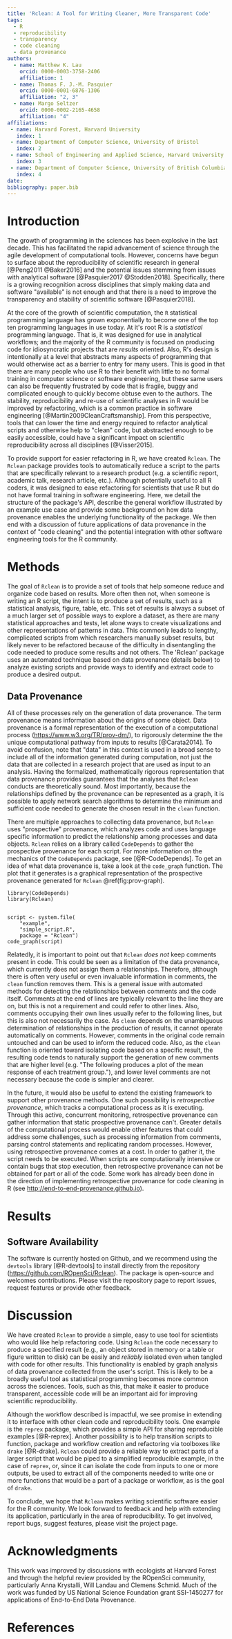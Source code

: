 ```yaml
---
title: 'Rclean: A Tool for Writing Cleaner, More Transparent Code'
tags:
  - R
  - reproducibility
  - transparency
  - code cleaning
  - data provenance
authors:
  - name: Matthew K. Lau
    orcid: 0000-0003-3758-2406
    affiliation: 1
  - name: Thomas F. J.-M. Pasquier
    orcid: 0000-0001-6876-1306
    affiliation: "2, 3" 
  - name: Margo Seltzer
    orcid: 0000-0002-2165-4658
    affiliation: "4"
affiliations:
 - name: Harvard Forest, Harvard University 
   index: 1
 - name: Department of Computer Science, University of Bristol 
   index: 2
 - name: School of Engineering and Applied Science, Harvard University
   index: 3
 - name: Department of Computer Science, University of British Columbia
   index: 4
date: 
bibliography: paper.bib
---
```


# Introduction

The growth of programming in the sciences has been explosive in the
last decade. This has facilitated the rapid advancement of science
through the agile development of computational tools. However,
concerns have begun to surface about the reproducibility of scientific
research in general [@Peng2011 @Baker2016] and the potential issues
stemming from issues with analytical software [@Pasquier2017
@Stodden2018]. Specifically, there is a growing recognition across
disciplines that simply making data and software "available" is not
enough and that there is a need to improve the transparency and
stability of scientific software [@Pasquier2018].

At the core of the growth of scientific computation, the ``R``
statistical programming language has grown exponentially to become one
of the top ten programming languages in use today. At it's root R is a
*statistical* programming language. That is, it was designed for use
in analytical workflows; and the majority of the R community is
focused on producing code for idiosyncratic projects that are
*results* oriented. Also, R's design is intentionally at a level that
abstracts many aspects of programming that would otherwise act as a
barrier to entry for many users. This is good in that there are many
people who use R to their benefit with little to no formal training in
computer science or software engineering, but these same users can
also be frequently frustrated by code that is fragile, buggy and
complicated enough to quickly become obtuse even to the authors. The
stability, reproducibility and re-use of scientific analyses in R
would be improved by refactoring, which is a common practice in
software engineering [@Martin2009CleanCraftsmanship]. From this
perspective, tools that can lower the time and energy required to
refactor analytical scripts and otherwise help to "clean" code, but
abstracted enough to be easily accessible, could have a significant
impact on scientific reproducibility across all disciplines
[@Visser2015].

To provide support for easier refactoring in R, we have created
``Rclean``. The ``Rclean`` package provides tools to automatically
reduce a script to the parts that are specifically relevant to a
research product (e.g.  a scientific report, academic talk, research
article, etc.). Although potentially useful to all R coders, it was
designed to ease refactoring for scientists that use R but do not have
formal training in software engineering. Here, we detail the structure
of the package's API, describe the general workflow illustrated by an
example use case and provide some background on how data provenance
enables the underlying functionality of the package. We then end with
a discussion of future applications of data provenance in the context
of "code cleaning" and the potential integration with other software
engineering tools for the R community.


# Methods


The goal of `Rclean` is to provide a set of tools that help someone
reduce and organize code based on results. More often then not, when
someone is writing an R script, the intent is to produce a set of
results, such as a statistical analysis, figure, table, etc. This set
of results is always a subset of a much larger set of possible ways to
explore a dataset, as there are many statistical approaches and tests,
let alone ways to create visualizations and other representations of
patterns in data. This commonly leads to lengthy, complicated scripts
from which researchers manually subset results, but likely never to be
refactored because of the difficulty in disentangling the code needed
to produce some results and not others. The 'Rclean' package uses an
automated technique based on data provenance (details below) to
analyze existing scripts and provide ways to identify and extract code
to produce a desired output. 


## Data Provenance

All of these processes rely on the generation of data provenance.  The
term provenance means information about the origins of some
object. Data provenance is a formal representation of the execution of
a computational process (https://www.w3.org/TR/prov-dm/), to
rigorously determine the the unique computational pathway from inputs
to results [@Carata2014]. To avoid confusion, note that "data" in this
context is used in a broad sense to include all of the information
generated during computation, not just the data that are collected in
a research project that are used as input to an analysis. Having the
formalized, mathematically rigorous representation that data
provenance provides guarantees that the analyses that `Rclean`
conducts are theoretically sound. Most importantly, because the
relationships defined by the provenance can be represented as a graph,
it is possible to apply network search algorithms to determine the
minimum and sufficient code needed to generate the chosen result in
the `clean` function.

There are multiple approaches to collecting data provenance, but
`Rclean` uses "prospective" provenance, which analyzes code and uses
language specific information to predict the relationship among
processes and data objects. `Rclean` relies on a library called
`CodeDepends` to gather the prospective provenance for each
script. For more information on the mechanics of the `CodeDepends`
package, see [@R-CodeDepends]. To get an idea of what data provenance
is, take a look at the `code_graph` function. The plot that it
generates is a graphical representation of the prospective provenance
generated for `Rclean` \@ref(fig:prov-graph).

```{R load-script, echo = FALSE, results = "hide"}
library(CodeDepends)
library(Rclean)
```

```{R prov-graph, fig.cap = "Network diagram of the prospective data provenance generated for an example script. Arrows indicate which lines of code (numbered) produced which objects (named).", echo = FALSE}

script <- system.file(
    "example", 
    "simple_script.R", 
    package = "Rclean")
code_graph(script)

```

Relatedly, it is important to point out that `Rclean` *does not* keep
comments present in code. This could be seen as a limitation of the
data provenance, which currently does not assign them a
relationships. Therefore, although there is often very useful or even
invaluable information in comments, the `clean` function removes
them. This is a general issue with automated methods for detecting the
relationships between comments and the code itself. Comments at the
end of lines are typically relevant to the line they are on, but this
is not a requirement and could refer to other lines. Also, comments
occupying their own lines usually refer to the following lines, but
this is also not necessarily the case. As `clean` depends on the
unambiguous determination of relationships in the production of
results, it cannot operate automatically on comments. However,
comments in the original code remain untouched and can be used to
inform the reduced code. Also, as the `clean` function is oriented
toward isolating code based on a specific result, the resulting code
tends to naturally support the generation of new comments that are
higher level (e.g. "The following produces a plot of the mean response
of each treatment group."), and lower level comments are not necessary
because the code is simpler and clearer.

In the future, it would also be useful to extend the existing
framework to support other provenance methods. One such possibility is
*retrospective provenance*, which tracks a computational process as it
is executing. Through this active, concurrent monitoring,
retrospective provenance can gather information that static
prospective provenance can't. Greater details of the computational
process would enable other features that could address some
challenges, such as processing information from comments, parsing
control statements and replicating random processes. However, using
retrospective provenance comes at a cost. In order to gather it, the
script needs to be executed. When scripts are computationally
intensive or contain bugs that stop execution, then retrospective
provenance can not be obtained for part or all of the code. Some work
has already been done in the direction of implementing retrospective
provenance for code cleaning in R (see http://end-to-end-provenance.github.io).


# Results



## Software Availability

The software is currently hosted on Github, and we recommend using the
`devtools` library [@R-devtools] to install directly from the
repository (https://github.com/ROpenSci/Rclean). The package is
open-source and welcomes contributions. Please visit the repository
page to report issues, request features or provide other feedback.

# Discussion

We have created ``Rclean`` to provide a simple, easy to use tool for
scientists who would like help refactoring code. Using ``Rclean`` the
code necessary to produce a specified result (e.g., an object stored
in memory or a table or figure written to disk) can be easily and
*reliably* isolated even when tangled with code for other
results. This functionality is enabled by graph analysis of data
provenance collected from the user's script. This is likely to be a
broadly useful tool as statistical programming becomes more common
across the sciences. Tools, such as this, that make it easier to
produce transparent, accessible code will be an important aid for
improving scientific reproducibility.


Although the workflow described is impactful, we see promise in
extending it to interface with other clean code and reproducibility
tools. One example is the `reprex` package, which provides a simple
API for sharing reproducible examples [@R-reprex]. Another possibility
is to help transition scripts to function, package and workflow
creation and refactoring via toolboxes like `drake`
[@R-drake]. `Rclean` could provide a reliable way to extract parts of
a larger script that would be piped to a simplified reproducible
example, in the case of `reprex`, or, since it can isolate the code
from inputs to one or more outputs, be used to extract all of the
components needed to write one or more functions that would be a part
of a package or workflow, as is the goal of `drake`.


To conclude, we hope that `Rclean` makes writing scientific software
easier for the R community. We look forward to feedback and help with
extending its application, particularly in the area of
reproducibility. To get involved, report bugs, suggest features,
please visit the project page.

# Acknowledgments

This work was improved by discussions with ecologists at Harvard
Forest and through the helpful review provided by the ROpenSci
community, particularly Anna Krystalli, Will Landau and Clemens
Schmid. Much of the work was funded by US National Science Foundation
grant SSI-1450277 for applications of End-to-End Data Provenance.

# References

<!-- Use overleaf papers.bib + knitr::write_bib -->
